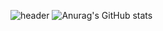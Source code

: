 ![header](https://capsule-render.vercel.app/api?type=wave&color=auto&height=300&section=header&text=dang%20-woo&fontSize=90)
![Anurag's GitHub stats](https://github-readme-stats.vercel.app/api?username=dang-woo&show_icons=true)




